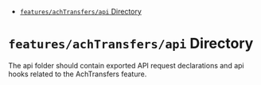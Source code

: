 <!-- START doctoc generated TOC please keep comment here to allow auto update -->
<!-- DON'T EDIT THIS SECTION, INSTEAD RE-RUN doctoc TO UPDATE -->

- [`features/achTransfers/api` Directory](#featuresachtransfersapi-directory)

<!-- END doctoc generated TOC please keep comment here to allow auto update -->

# `features/achTransfers/api` Directory

The api folder should contain exported API request declarations and api hooks related to the AchTransfers feature.
